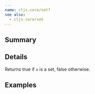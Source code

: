 ```yaml
---
name: cljs.core/set?
see also:
  - cljs.core/set
---
```


## Summary

## Details

Returns true if `x` is a set, false otherwise.

## Examples
